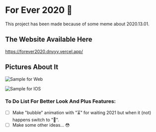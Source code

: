 # For Ever 2020 🎉

This project has been made because of some meme about 2020.13.01.

## The Website Available Here

https://forever2020.dnyyy.vercel.app/

## Pictures About It

![Sample for Web]('https://i.imgur.com/hbSRS5I.png')

![Sample for IOS]('https://i.imgur.com/ewWYy32.png')

### To Do List For Better Look And Plus Features:

* [ ] Make "bubble" animation with "⏳" for waiting 2021 but when it (not) happens switch to "🎉".
* [ ] Make some other ideas... 😳